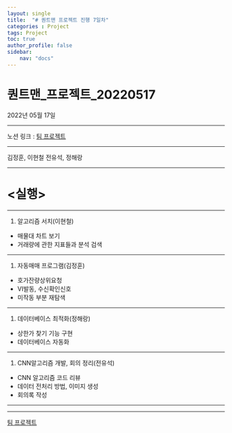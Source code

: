 ```yaml
---
layout: single
title:  "# 퀀트맨 프로젝트 진행 7일차"
categories : Project
tags: Project
toc: true
author_profile: false
sidebar:
    nav: "docs"
---
```

# 퀀트맨_프로젝트_20220517


2022년 05월 17일

---

노션 링크 : [팀 프로젝트](https://www.notion.so/64d949d5689e4c52a24e47bea5e7b2dd)

---

김정훈, 이현철 전유석, 정해랑

---
# <실행>

---

1. 알고리즘 서치(이현철)
- 매물대 차트 보기
- 거래량에 관한 지표들과 분석 검색

---

1. 자동매매 프로그램(김정훈)
- 호가잔량상위요청
- VI발동, 수신확인신호
- 미작동 부분 재탐색

---

1. 데이터베이스 최적화(정해랑)
- 상한가 찾기 기능 구현
- 데이터베이스 자동화

---

1. CNN알고리즘 개발, 회의 정리(전유석)
- CNN 알고리즘 코드 리뷰
- 데이터 전처리 방법, 이미지 생성
- 회의록 작성

---

---

[팀 프로젝트](https://www.notion.so/64d949d5689e4c52a24e47bea5e7b2dd)